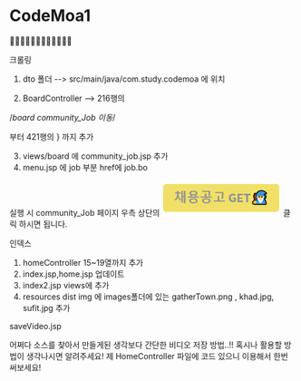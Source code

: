 # CodeMoa1
👨‍💻👨‍💻👨‍💻👨‍💻👨‍💻👨‍💻

크롤링

1. dto 폴더 --> src/main/java/com.study.codemoa 에 위치

2. BoardController --> 216행의 

/*board community_Job 이동*/
  
  부터 421행의 } 까지 추가
  
3. views/board 에 community_job.jsp 추가
4. menu.jsp 에 job 부분 href에 job.bo 

실행 시 community_Job 페이지 우측 상단의
![잡마법사](./images/jobWizard.png) 클릭 하시면 됩니다.


인덱스

1. homeController 15~19열까지 추가
2. index.jsp,home.jsp 업데이트
3. index2.jsp  views에 추가
4. resources dist img 에 images폴더에 있는 gatherTown.png , khad.jpg, sufit.jpg 추가

saveVideo.jsp

어쩌다 소스를 찾아서 만들게된 생각보다 간단한 비디오 저장 방법..!!
혹시나 활용할 방법이 생각나시면 알려주세요!
제 HomeController 파일에 코드 있으니 이용해서 한번 써보세요!

